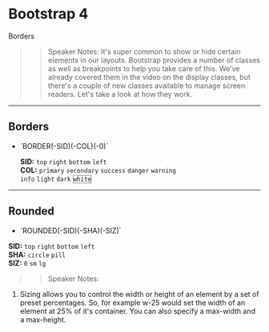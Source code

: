 <!-- .slide: data-state="title" -->

# Bootstrap 4

Borders

> > Speaker Notes: It's super common to show or hide certain elements in our layouts. Bootstrap provides a number of classes as well as breakpoints to help you take care of this. We've already covered them in the video on the display classes, but there's a couple of new classes available to manage screen readers. Let's take a look at how they work.

---

<!-- .slide: data-state="hasicon" -->

## <i class="fas fa-square"></i> Borders

- <p contenteditable>`BORDER(-SID)(-COL)(-0)`</p>
	<div class="sample">
		<b>SID:</b>
		<code class="btn bg-primary text-white">top</code>
		<code class="btn bg-primary text-white">right</code>
		<code class="btn bg-primary text-white">bottom</code>
		<code class="btn bg-primary text-white">left</code>
	</div>
		<div class="sample">
			<b>COL:</b>
			<code class="btn bg-primary text-white">primary</code>
			<code class="btn bg-secondary text-white">secondary</code>
			<code class="btn bg-success text-white">success</code>
			<code class="btn bg-danger text-white">danger</code>
			<code class="btn bg-warning text-white">warning</code><br>
			<code class="btn bg-info text-white">info</code>
			<code class="btn bg-light text-dark">light</code>
			<code class="btn bg-dark text-white">dark</code>
			<code class="btn btn-outline-dark text-secondary" style=" border: 1px solid gray; background: transparent">white</code>
		</div>

---

<!-- .slide: data-state="hasicon" -->

## <i class="fa fa-square"></i> Rounded

- <p contenteditable>`ROUNDED(-SID)(-SHA)(-SIZ)`</p>
<div class="sample">
	<b>SID:</b>
	<code class="btn bg-primary text-white">top</code>
	<code class="btn bg-primary text-white">right</code>
	<code class="btn bg-primary text-white">bottom</code>
	<code class="btn bg-primary text-white">left</code>
</div>
<div class="sample">
	<b>SHA:</b>
	<code class="btn bg-danger text-white">circle</code>
	<code class="btn bg-danger text-white">pill</code>
</div>
<div class="sample">
	<b>SIZ:</b>
	<code class="btn bg-success text-white">0</code>
	<code class="btn bg-success text-white">sm</code>
	<code class="btn bg-success text-white">lg</code>
</div>

> > Speaker Notes:

1. Sizing allows you to control the width or height of an element by a set of preset percentages. So, for example w-25 would set the width of an element at 25% of it's container. You can also specify a max-width and a max-height.
